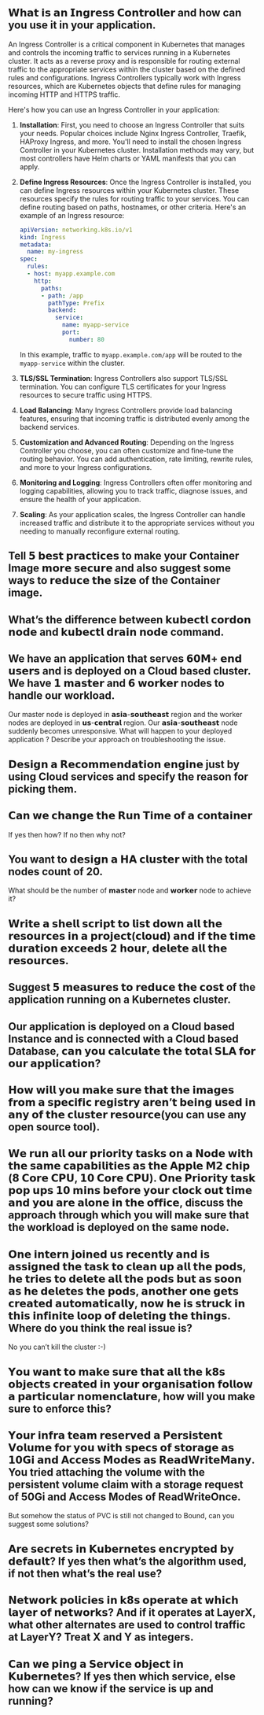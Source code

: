 ## 𝗪𝗵𝗮𝘁 𝗶𝘀 𝗮𝗻 𝗜𝗻𝗴𝗿𝗲𝘀𝘀 𝗖𝗼𝗻𝘁𝗿𝗼𝗹𝗹𝗲𝗿 and how can you use it in your application.
An Ingress Controller is a critical component in Kubernetes that manages and controls the incoming traffic to services running in a Kubernetes cluster. It acts as a reverse proxy and is responsible for routing external traffic to the appropriate services within the cluster based on the defined rules and configurations. Ingress Controllers typically work with Ingress resources, which are Kubernetes objects that define rules for managing incoming HTTP and HTTPS traffic.

Here's how you can use an Ingress Controller in your application:

1. **Installation**: First, you need to choose an Ingress Controller that suits your needs. Popular choices include Nginx Ingress Controller, Traefik, HAProxy Ingress, and more. You'll need to install the chosen Ingress Controller in your Kubernetes cluster. Installation methods may vary, but most controllers have Helm charts or YAML manifests that you can apply.

2. **Define Ingress Resources**: Once the Ingress Controller is installed, you can define Ingress resources within your Kubernetes cluster. These resources specify the rules for routing traffic to your services. You can define routing based on paths, hostnames, or other criteria. Here's an example of an Ingress resource:

   ```yaml
   apiVersion: networking.k8s.io/v1
   kind: Ingress
   metadata:
     name: my-ingress
   spec:
     rules:
     - host: myapp.example.com
       http:
         paths:
         - path: /app
           pathType: Prefix
           backend:
             service:
               name: myapp-service
               port:
                 number: 80
   ```

   In this example, traffic to `myapp.example.com/app` will be routed to the `myapp-service` within the cluster.

3. **TLS/SSL Termination**: Ingress Controllers also support TLS/SSL termination. You can configure TLS certificates for your Ingress resources to secure traffic using HTTPS.

4. **Load Balancing**: Many Ingress Controllers provide load balancing features, ensuring that incoming traffic is distributed evenly among the backend services.

5. **Customization and Advanced Routing**: Depending on the Ingress Controller you choose, you can often customize and fine-tune the routing behavior. You can add authentication, rate limiting, rewrite rules, and more to your Ingress configurations.

6. **Monitoring and Logging**: Ingress Controllers often offer monitoring and logging capabilities, allowing you to track traffic, diagnose issues, and ensure the health of your application.

7. **Scaling**: As your application scales, the Ingress Controller can handle increased traffic and distribute it to the appropriate services without you needing to manually reconfigure external routing.

## Tell 𝟱 𝗯𝗲𝘀𝘁 𝗽𝗿𝗮𝗰𝘁𝗶𝗰𝗲𝘀 to make your Container Image 𝗺𝗼𝗿𝗲 𝘀𝗲𝗰𝘂𝗿𝗲 and also suggest some ways to 𝗿𝗲𝗱𝘂𝗰𝗲 𝘁𝗵𝗲 𝘀𝗶𝘇𝗲 of the Container image.

## What’s the difference between 𝗸𝘂𝗯𝗲𝗰𝘁𝗹 𝗰𝗼𝗿𝗱𝗼𝗻 𝗻𝗼𝗱𝗲 and 𝗸𝘂𝗯𝗲𝗰𝘁𝗹 𝗱𝗿𝗮𝗶𝗻 𝗻𝗼𝗱𝗲 command.

## We have an application that serves 𝟲𝟬𝗠+ 𝗲𝗻𝗱 𝘂𝘀𝗲𝗿𝘀 and is deployed on a Cloud based cluster. We have 𝟭 𝗺𝗮𝘀𝘁𝗲𝗿 and 𝟲 𝘄𝗼𝗿𝗸𝗲𝗿 nodes to handle our workload.
Our master node is deployed in 𝗮𝘀𝗶𝗮-𝘀𝗼𝘂𝘁𝗵𝗲𝗮𝘀𝘁 region and the worker nodes are deployed in 𝘂𝘀-𝗰𝗲𝗻𝘁𝗿𝗮𝗹 region.
Our 𝗮𝘀𝗶𝗮-𝘀𝗼𝘂𝘁𝗵𝗲𝗮𝘀𝘁 node suddenly becomes unresponsive.
What will happen to your deployed application ?
Describe your approach on troubleshooting the issue.

## 𝗗𝗲𝘀𝗶𝗴𝗻 𝗮 𝗥𝗲𝗰𝗼𝗺𝗺𝗲𝗻𝗱𝗮𝘁𝗶𝗼𝗻 𝗲𝗻𝗴𝗶𝗻𝗲 just by using Cloud services and specify the reason for picking them.

## 𝗖𝗮𝗻 𝘄𝗲 𝗰𝗵𝗮𝗻𝗴𝗲 𝘁𝗵𝗲 𝗥𝘂𝗻 𝗧𝗶𝗺𝗲 𝗼𝗳 𝗮 𝗰𝗼𝗻𝘁𝗮𝗶𝗻𝗲𝗿
If yes then how? If no then why not?

## You want to 𝗱𝗲𝘀𝗶𝗴𝗻 𝗮 𝗛𝗔 𝗰𝗹𝘂𝘀𝘁𝗲𝗿 with the total nodes count of 20.
What should be the number of 𝗺𝗮𝘀𝘁𝗲𝗿 node and 𝘄𝗼𝗿𝗸𝗲𝗿 node to achieve it?

## 𝗪𝗿𝗶𝘁𝗲 𝗮 𝘀𝗵𝗲𝗹𝗹 𝘀𝗰𝗿𝗶𝗽𝘁 𝘁𝗼 𝗹𝗶𝘀𝘁 𝗱𝗼𝘄𝗻 𝗮𝗹𝗹 𝘁𝗵𝗲 𝗿𝗲𝘀𝗼𝘂𝗿𝗰𝗲𝘀 𝗶𝗻 𝗮 𝗽𝗿𝗼𝗷𝗲𝗰𝘁(𝗰𝗹𝗼𝘂𝗱) 𝗮𝗻𝗱 𝗶𝗳 𝘁𝗵𝗲 𝘁𝗶𝗺𝗲 𝗱𝘂𝗿𝗮𝘁𝗶𝗼𝗻 𝗲𝘅𝗰𝗲𝗲𝗱𝘀 𝟮 𝗵𝗼𝘂𝗿, 𝗱𝗲𝗹𝗲𝘁𝗲 𝗮𝗹𝗹 𝘁𝗵𝗲 𝗿𝗲𝘀𝗼𝘂𝗿𝗰𝗲𝘀.

## Suggest 𝟱 𝗺𝗲𝗮𝘀𝘂𝗿𝗲𝘀 𝘁𝗼 𝗿𝗲𝗱𝘂𝗰𝗲 𝘁𝗵𝗲 𝗰𝗼𝘀𝘁 of the application running on a Kubernetes cluster.

## Our application is deployed on a Cloud based Instance and is connected with a Cloud based Database, 𝗰𝗮𝗻 𝘆𝗼𝘂 𝗰𝗮𝗹𝗰𝘂𝗹𝗮𝘁𝗲 𝘁𝗵𝗲 𝘁𝗼𝘁𝗮𝗹 𝗦𝗟𝗔 𝗳𝗼𝗿 𝗼𝘂𝗿 𝗮𝗽𝗽𝗹𝗶𝗰𝗮𝘁𝗶𝗼𝗻?

## 𝗛𝗼𝘄 𝘄𝗶𝗹𝗹 𝘆𝗼𝘂 𝗺𝗮𝗸𝗲 𝘀𝘂𝗿𝗲 𝘁𝗵𝗮𝘁 𝘁𝗵𝗲 𝗶𝗺𝗮𝗴𝗲𝘀 𝗳𝗿𝗼𝗺 𝗮 𝘀𝗽𝗲𝗰𝗶𝗳𝗶𝗰 𝗿𝗲𝗴𝗶𝘀𝘁𝗿𝘆 𝗮𝗿𝗲𝗻’𝘁 𝗯𝗲𝗶𝗻𝗴 𝘂𝘀𝗲𝗱 𝗶𝗻 𝗮𝗻𝘆 𝗼𝗳 𝘁𝗵𝗲 𝗰𝗹𝘂𝘀𝘁𝗲𝗿 𝗿𝗲𝘀𝗼𝘂𝗿𝗰𝗲(you can use any open source tool).

## 𝗪𝗲 𝗿𝘂𝗻 𝗮𝗹𝗹 𝗼𝘂𝗿 𝗽𝗿𝗶𝗼𝗿𝗶𝘁𝘆 𝘁𝗮𝘀𝗸𝘀 𝗼𝗻 𝗮 𝗡𝗼𝗱𝗲 𝘄𝗶𝘁𝗵 𝘁𝗵𝗲 𝘀𝗮𝗺𝗲 𝗰𝗮𝗽𝗮𝗯𝗶𝗹𝗶𝘁𝗶𝗲𝘀 𝗮𝘀 𝘁𝗵𝗲 𝗔𝗽𝗽𝗹𝗲 𝗠𝟮 𝗰𝗵𝗶𝗽 (𝟴 𝗖𝗼𝗿𝗲 𝗖𝗣𝗨, 𝟭𝟬 𝗖𝗼𝗿𝗲 𝗖𝗣𝗨). 𝗢𝗻𝗲 𝗣𝗿𝗶𝗼𝗿𝗶𝘁𝘆 𝘁𝗮𝘀𝗸 𝗽𝗼𝗽 𝘂𝗽𝘀 𝟭𝟬 𝗺𝗶𝗻𝘀 𝗯𝗲𝗳𝗼𝗿𝗲 𝘆𝗼𝘂𝗿 𝗰𝗹𝗼𝗰𝗸 𝗼𝘂𝘁 𝘁𝗶𝗺𝗲 𝗮𝗻𝗱 𝘆𝗼𝘂 𝗮𝗿𝗲 𝗮𝗹𝗼𝗻𝗲 𝗶𝗻 𝘁𝗵𝗲 𝗼𝗳𝗳𝗶𝗰𝗲, discuss the approach through which you will make sure that the workload is deployed on the same node.

## 𝗢𝗻𝗲 𝗶𝗻𝘁𝗲𝗿𝗻 𝗷𝗼𝗶𝗻𝗲𝗱 𝘂𝘀 𝗿𝗲𝗰𝗲𝗻𝘁𝗹𝘆 𝗮𝗻𝗱 𝗶𝘀 𝗮𝘀𝘀𝗶𝗴𝗻𝗲𝗱 𝘁𝗵𝗲 𝘁𝗮𝘀𝗸 𝘁𝗼 𝗰𝗹𝗲𝗮𝗻 𝘂𝗽 𝗮𝗹𝗹 𝘁𝗵𝗲 𝗽𝗼𝗱𝘀, 𝗵𝗲 𝘁𝗿𝗶𝗲𝘀 𝘁𝗼 𝗱𝗲𝗹𝗲𝘁𝗲 𝗮𝗹𝗹 𝘁𝗵𝗲 𝗽𝗼𝗱𝘀 𝗯𝘂𝘁 𝗮𝘀 𝘀𝗼𝗼𝗻 𝗮𝘀 𝗵𝗲 𝗱𝗲𝗹𝗲𝘁𝗲𝘀 𝘁𝗵𝗲 𝗽𝗼𝗱𝘀, 𝗮𝗻𝗼𝘁𝗵𝗲𝗿 𝗼𝗻𝗲 𝗴𝗲𝘁𝘀 𝗰𝗿𝗲𝗮𝘁𝗲𝗱 𝗮𝘂𝘁𝗼𝗺𝗮𝘁𝗶𝗰𝗮𝗹𝗹𝘆, 𝗻𝗼𝘄 𝗵𝗲 𝗶𝘀 𝘀𝘁𝗿𝘂𝗰𝗸 𝗶𝗻 𝘁𝗵𝗶𝘀 𝗶𝗻𝗳𝗶𝗻𝗶𝘁𝗲 𝗹𝗼𝗼𝗽 𝗼𝗳 𝗱𝗲𝗹𝗲𝘁𝗶𝗻𝗴 𝘁𝗵𝗲 𝘁𝗵𝗶𝗻𝗴𝘀. Where do you think the real issue is?
No you can’t kill the cluster :-)

## 𝗬𝗼𝘂 𝘄𝗮𝗻𝘁 𝘁𝗼 𝗺𝗮𝗸𝗲 𝘀𝘂𝗿𝗲 𝘁𝗵𝗮𝘁 𝗮𝗹𝗹 𝘁𝗵𝗲 𝗸𝟴𝘀 𝗼𝗯𝗷𝗲𝗰𝘁𝘀 𝗰𝗿𝗲𝗮𝘁𝗲𝗱 𝗶𝗻 𝘆𝗼𝘂𝗿 𝗼𝗿𝗴𝗮𝗻𝗶𝘀𝗮𝘁𝗶𝗼𝗻 𝗳𝗼𝗹𝗹𝗼𝘄 𝗮 𝗽𝗮𝗿𝘁𝗶𝗰𝘂𝗹𝗮𝗿 𝗻𝗼𝗺𝗲𝗻𝗰𝗹𝗮𝘁𝘂𝗿𝗲, how will you make sure to enforce this?

## 𝗬𝗼𝘂𝗿 𝗶𝗻𝗳𝗿𝗮 𝘁𝗲𝗮𝗺 𝗿𝗲𝘀𝗲𝗿𝘃𝗲𝗱 𝗮 𝗣𝗲𝗿𝘀𝗶𝘀𝘁𝗲𝗻𝘁 𝗩𝗼𝗹𝘂𝗺𝗲 𝗳𝗼𝗿 𝘆𝗼𝘂 𝘄𝗶𝘁𝗵 𝘀𝗽𝗲𝗰𝘀 𝗼𝗳 𝘀𝘁𝗼𝗿𝗮𝗴𝗲 𝗮𝘀 𝟭𝟬𝗚𝗶 𝗮𝗻𝗱 𝗔𝗰𝗰𝗲𝘀𝘀 𝗠𝗼𝗱𝗲𝘀 𝗮𝘀 𝗥𝗲𝗮𝗱𝗪𝗿𝗶𝘁𝗲𝗠𝗮𝗻𝘆. You tried attaching the volume with the persistent volume claim with a storage request of 50Gi and Access Modes of ReadWriteOnce.
But somehow the status of PVC is still not changed to Bound, can you suggest some solutions?

## 𝗔𝗿𝗲 𝘀𝗲𝗰𝗿𝗲𝘁𝘀 𝗶𝗻 𝗞𝘂𝗯𝗲𝗿𝗻𝗲𝘁𝗲𝘀 𝗲𝗻𝗰𝗿𝘆𝗽𝘁𝗲𝗱 𝗯𝘆 𝗱𝗲𝗳𝗮𝘂𝗹𝘁? If yes then what’s the algorithm used, if not then what’s the real use?

## 𝗡𝗲𝘁𝘄𝗼𝗿𝗸 𝗽𝗼𝗹𝗶𝗰𝗶𝗲𝘀 𝗶𝗻 𝗸𝟴𝘀 𝗼𝗽𝗲𝗿𝗮𝘁𝗲 𝗮𝘁 𝘄𝗵𝗶𝗰𝗵 𝗹𝗮𝘆𝗲𝗿 𝗼𝗳 𝗻𝗲𝘁𝘄𝗼𝗿𝗸𝘀? And if it operates at LayerX, what other alternates are used to control traffic at LayerY? Treat X and Y as integers.

## 𝗖𝗮𝗻 𝘄𝗲 𝗽𝗶𝗻𝗴 𝗮 𝗦𝗲𝗿𝘃𝗶𝗰𝗲 𝗼𝗯𝗷𝗲𝗰𝘁 𝗶𝗻 𝗞𝘂𝗯𝗲𝗿𝗻𝗲𝘁𝗲𝘀? If yes then which service, else how can we know if the service is up and running?

